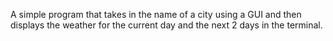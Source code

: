 A simple program that takes in the name of a city using a GUI and then displays the weather for the current day and the next 2 days in the terminal.
